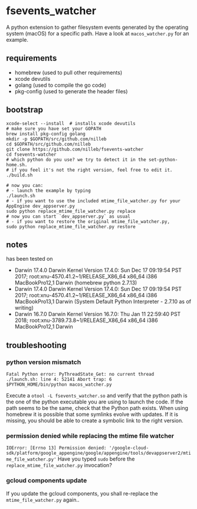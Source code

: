 # fsevents_watcher
A python extension to gather filesystem events generated by the operating system (macOS) for a specific path.
Have a look at `macos_watcher.py` for an example.

## requirements
- homebrew (used to pull other requirements)
- xcode devutils
- golang (used to compile the go code)
- pkg-config (used to generate the header files)

## bootstrap
```
xcode-select --install  # installs xcode devutils
# make sure you have set your GOPATH
brew install pkg-config golang
mkdir -p $GOPATH/src/github.com/nilleb
cd $GOPATH/src/github.com/nilleb
git clone https://github.com/nilleb/fsevents-watcher
cd fsevents-watcher
# which python do you use? we try to detect it in the set-python-home.sh.
# if you feel it's not the right version, feel free to edit it.
./build.sh

# now you can:
# - launch the example by typing
./launch.sh
# - if you want to use the included mtime_file_watcher.py for your AppEngine dev_appserver.py
sudo python replace_mtime_file_watcher.py replace
# now you can start `dev_appserver.py` as usual
# - if you want to restore the original mtime_file_watcher.py,
sudo python replace_mtime_file_watcher.py restore
```

## notes
has been tested on
- Darwin 17.4.0 Darwin Kernel Version 17.4.0: Sun Dec 17 09:19:54 PST 2017; root:xnu-4570.41.2~1/RELEASE_X86_64 x86_64 i386 MacBookPro12,1 Darwin (homebrew python 2.7.13)
- Darwin 17.4.0 Darwin Kernel Version 17.4.0: Sun Dec 17 09:19:54 PST 2017; root:xnu-4570.41.2~1/RELEASE_X86_64 x86_64 i386 MacBookPro13,1 Darwin (System Default Python Interpreter - 2.7.10 as of writing)
- Darwin 16.7.0 Darwin Kernel Version 16.7.0: Thu Jan 11 22:59:40 PST 2018; root:xnu-3789.73.8~1/RELEASE_X86_64 x86_64 i386 MacBookPro12,1 Darwin

## troubleshooting
### python version mismatch
```
Fatal Python error: PyThreadState_Get: no current thread
./launch.sh: line 4: 52141 Abort trap: 6           $PYTHON_HOME/bin/python macos_watcher.py
```
Execute a `otool -L fsevents_watcher.so` and verify that the python path is the one of the python executable you are using to launch the code.
If the path seems to be the same, check that the Python path exists. When using homebrew it is possible that some symlinks evolve with updates. If it is missing, you should be able to create a symbolic link to the right version.

### permission denied while replacing the mtime file watcher
`IOError: [Errno 13] Permission denied: '/google-cloud-sdk/platform/google_appengine/google/appengine/tools/devappserver2/mtime_file_watcher.py'`
Have you typed `sudo` before the `replace_mtime_file_watcher.py` invocation?

### gcloud components update
If you update the gcloud components, you shall re-replace the `mtime_file_watcher.py` again..
